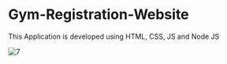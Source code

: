 # Gym-Registration-Website

This Application is developed using HTML, CSS, JS and Node JS













![7](https://github.com/chintunikith/Gym-Registration-Website/assets/34469610/ea856bb6-ae83-4738-87cc-7898e56cfb7a)
